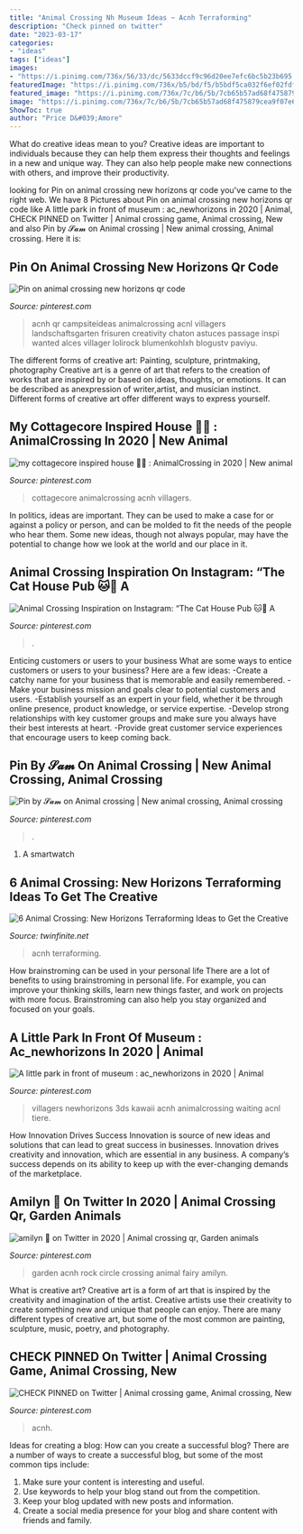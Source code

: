 ```yaml
---
title: "Animal Crossing Nh Museum Ideas ~ Acnh Terraforming"
description: "Check pinned on twitter"
date: "2023-03-17"
categories:
- "ideas"
tags: ["ideas"]
images:
- "https://i.pinimg.com/736x/56/33/dc/5633dccf9c96d20ee7efc6bc5b23b695.jpg"
featuredImage: "https://i.pinimg.com/736x/b5/bd/f5/b5bdf5ca032f6ef02fdfc97a1bd3382a.jpg"
featured_image: "https://i.pinimg.com/736x/7c/b6/5b/7cb65b57ad68f475879cea9f07e65b76.jpg"
image: "https://i.pinimg.com/736x/7c/b6/5b/7cb65b57ad68f475879cea9f07e65b76.jpg"
ShowToc: true
author: "Price D&#039;Amore"
---
```



What do creative ideas mean to you?
Creative ideas are important to individuals because they can help them express their thoughts and feelings in a new and unique way. They can also help people make new connections with others, and improve their productivity.

	

		
looking for Pin on animal crossing new horizons qr code you've came to the right web. We have 8 Pictures about Pin on animal crossing new horizons qr code like A little park in front of museum : ac_newhorizons in 2020 | Animal, CHECK PINNED on Twitter | Animal crossing game, Animal crossing, New and also Pin by 𝓢𝓪𝓶 on Animal crossing | New animal crossing, Animal crossing. Here it is:
		
    
## Pin On Animal Crossing New Horizons Qr Code

<img loading=lazy src="https://i.pinimg.com/736x/56/33/dc/5633dccf9c96d20ee7efc6bc5b23b695.jpg" onerror="this.onerror=null;this.src='https://tse4.mm.bing.net/th?id=OIP.6ruHD8-GgyPiVx-TvBfmcwHaHc&amp;pid=15.1';" alt="Pin on animal crossing new horizons qr code">

_Source: pinterest.com_

>acnh qr campsiteideas animalcrossing acnl villagers landschaftsgarten frisuren creativity chaton astuces passage inspi wanted alces villager lolirock blumenkohlxh blogustv paviyu. 

	

The different forms of creative art: Painting, sculpture, printmaking, photography
Creative art is a genre of art that refers to the creation of works that are inspired by or based on ideas, thoughts, or emotions. It can be described as anexpression of writer,artist, and musician instinct. Different forms of creative art offer different ways to express yourself.

    
## My Cottagecore Inspired House 🍃🍄 : AnimalCrossing In 2020 | New Animal

<img loading=lazy src="https://i.pinimg.com/736x/56/5b/9a/565b9ab2e1031d650eb01114e3c8ac2e.jpg" onerror="this.onerror=null;this.src='https://tse4.mm.bing.net/th?id=OIP.dLEsqY3P05axustFK0rynAHaEK&amp;pid=15.1';" alt="my cottagecore inspired house 🍃🍄 : AnimalCrossing in 2020 | New animal">

_Source: pinterest.com_

>cottagecore animalcrossing acnh villagers. 

	

In politics, ideas are important. They can be used to make a case for or against a policy or person, and can be molded to fit the needs of the people who hear them. Some new ideas, though not always popular, may have the potential to change how we look at the world and our place in it.

    
## Animal Crossing Inspiration On Instagram: “The Cat House Pub 🐱🍻 A

<img loading=lazy src="https://i.pinimg.com/736x/21/07/a4/2107a4b33c3faadeb08e0e18b32faef8.jpg" onerror="this.onerror=null;this.src='https://tse2.mm.bing.net/th?id=OIP.7XRnMh10n0g8v188nbjqzQHaIO&amp;pid=15.1';" alt="Animal Crossing Inspiration on Instagram: “The Cat House Pub 🐱🍻 A">

_Source: pinterest.com_

>. 

	

Enticing customers or users to your business
What are some ways to entice customers or users to your business? Here are a few ideas: 
-Create a catchy name for your business that is memorable and easily remembered.
-Make your business mission and goals clear to potential customers and users. 
-Establish yourself as an expert in your field, whether it be through online presence, product knowledge, or service expertise. 
-Develop strong relationships with key customer groups and make sure you always have their best interests at heart. 
-Provide great customer service experiences that encourage users to keep coming back.

    
## Pin By 𝓢𝓪𝓶 On Animal Crossing | New Animal Crossing, Animal Crossing

<img loading=lazy src="https://i.pinimg.com/736x/38/76/4f/38764f91c8472f1a36c33230a8da2386.jpg" onerror="this.onerror=null;this.src='https://tse1.mm.bing.net/th?id=OIP.mpeNFRQkq4FeRfdIY8mCigHaEK&amp;pid=15.1';" alt="Pin by 𝓢𝓪𝓶 on Animal crossing | New animal crossing, Animal crossing">

_Source: pinterest.com_

>. 

	

1. A smartwatch

    
## 6 Animal Crossing: New Horizons Terraforming Ideas To Get The Creative

<img loading=lazy src="https://i0.wp.com/twinfinite.net/wp-content/uploads/2020/04/Screen-Shot-2020-04-09-at-9.12.34-AM.jpg?fit=996%2C522&amp;ssl=1" onerror="this.onerror=null;this.src='https://tse3.mm.bing.net/th?id=OIP.pIHS6K9x_lkSqhRK1D9ItgHaD4&amp;pid=15.1';" alt="6 Animal Crossing: New Horizons Terraforming Ideas to Get the Creative">

_Source: twinfinite.net_

>acnh terraforming. 

	

How brainstroming can be used in your personal life
There are a lot of benefits to using brainstroming in personal life. For example, you can improve your thinking skills, learn new things faster, and work on projects with more focus. Brainstroming can also help you stay organized and focused on your goals.

    
## A Little Park In Front Of Museum : Ac_newhorizons In 2020 | Animal

<img loading=lazy src="https://i.pinimg.com/736x/b5/bd/f5/b5bdf5ca032f6ef02fdfc97a1bd3382a.jpg" onerror="this.onerror=null;this.src='https://tse2.mm.bing.net/th?id=OIP.CrI0-sJv0hadVRlmzxcl5wHaId&amp;pid=15.1';" alt="A little park in front of museum : ac_newhorizons in 2020 | Animal">

_Source: pinterest.com_

>villagers newhorizons 3ds kawaii acnh animalcrossing waiting acnl tiere. 

	

How Innovation Drives Success
Innovation is source of new ideas and solutions that can lead to great success in businesses. Innovation drives creativity and innovation, which are essential in any business. A company’s success depends on its ability to keep up with the ever-changing demands of the marketplace.

    
## Amilyn 🍄 On Twitter In 2020 | Animal Crossing Qr, Garden Animals

<img loading=lazy src="https://i.pinimg.com/736x/7c/b6/5b/7cb65b57ad68f475879cea9f07e65b76.jpg" onerror="this.onerror=null;this.src='https://tse3.mm.bing.net/th?id=OIP.jqJUTevuxjLXUeDctoN-OgHaEK&amp;pid=15.1';" alt="amilyn 🍄 on Twitter in 2020 | Animal crossing qr, Garden animals">

_Source: pinterest.com_

>garden acnh rock circle crossing animal fairy amilyn. 

	

What is creative art?
Creative art is a form of art that is inspired by the creativity and imagination of the artist. Creative artists use their creativity to create something new and unique that people can enjoy. There are many different types of creative art, but some of the most common are painting, sculpture, music, poetry, and photography.

    
## CHECK PINNED On Twitter | Animal Crossing Game, Animal Crossing, New

<img loading=lazy src="https://i.pinimg.com/originals/05/c1/a5/05c1a5ac676df153aa49321842e8005e.png" onerror="this.onerror=null;this.src='https://tse1.mm.bing.net/th?id=OIP.LRwTBtkDdV4LaHk3XhWuKgHaEK&amp;pid=15.1';" alt="CHECK PINNED on Twitter | Animal crossing game, Animal crossing, New">

_Source: pinterest.com_

>acnh. 

	

Ideas for creating a blog: How can you create a successful blog?
There are a number of ways to create a successful blog, but some of the most common tips include: 
1. Make sure your content is interesting and useful.
2. Use keywords to help your blog stand out from the competition.
3. Keep your blog updated with new posts and information.
4. Create a social media presence for your blog and share content with friends and family.

